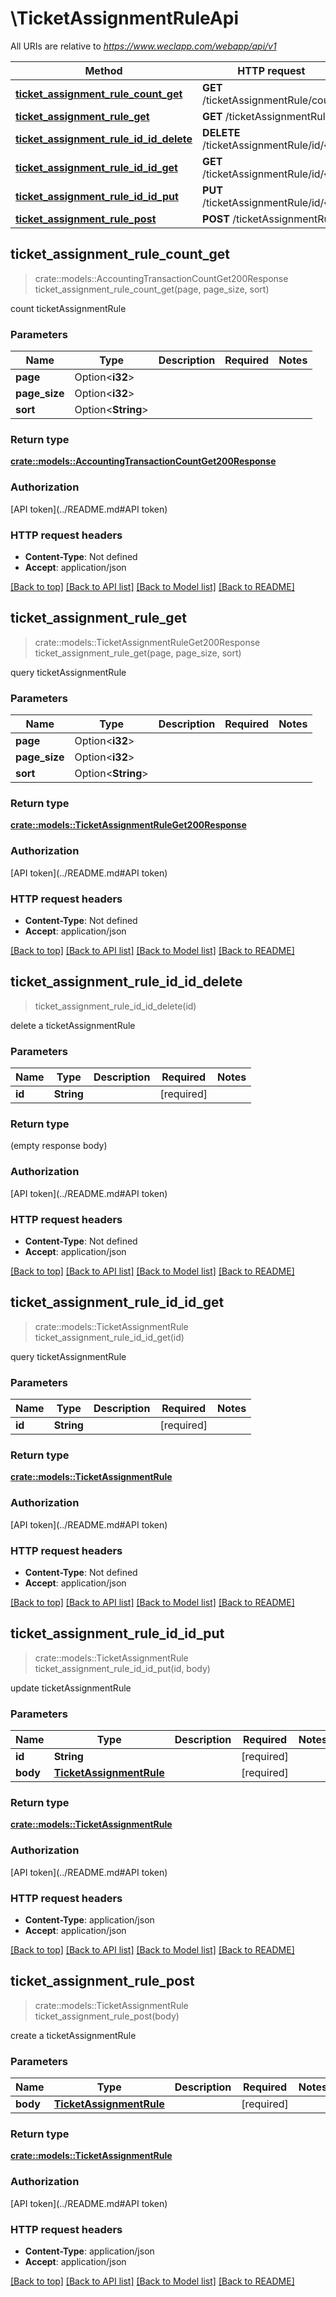 # \TicketAssignmentRuleApi

All URIs are relative to *https://www.weclapp.com/webapp/api/v1*

Method | HTTP request | Description
------------- | ------------- | -------------
[**ticket_assignment_rule_count_get**](TicketAssignmentRuleApi.md#ticket_assignment_rule_count_get) | **GET** /ticketAssignmentRule/count | 
[**ticket_assignment_rule_get**](TicketAssignmentRuleApi.md#ticket_assignment_rule_get) | **GET** /ticketAssignmentRule | 
[**ticket_assignment_rule_id_id_delete**](TicketAssignmentRuleApi.md#ticket_assignment_rule_id_id_delete) | **DELETE** /ticketAssignmentRule/id/{id} | 
[**ticket_assignment_rule_id_id_get**](TicketAssignmentRuleApi.md#ticket_assignment_rule_id_id_get) | **GET** /ticketAssignmentRule/id/{id} | 
[**ticket_assignment_rule_id_id_put**](TicketAssignmentRuleApi.md#ticket_assignment_rule_id_id_put) | **PUT** /ticketAssignmentRule/id/{id} | 
[**ticket_assignment_rule_post**](TicketAssignmentRuleApi.md#ticket_assignment_rule_post) | **POST** /ticketAssignmentRule | 



## ticket_assignment_rule_count_get

> crate::models::AccountingTransactionCountGet200Response ticket_assignment_rule_count_get(page, page_size, sort)


count ticketAssignmentRule

### Parameters


Name | Type | Description  | Required | Notes
------------- | ------------- | ------------- | ------------- | -------------
**page** | Option<**i32**> |  |  |
**page_size** | Option<**i32**> |  |  |
**sort** | Option<**String**> |  |  |

### Return type

[**crate::models::AccountingTransactionCountGet200Response**](_accountingTransaction_count_get_200_response.md)

### Authorization

[API token](../README.md#API token)

### HTTP request headers

- **Content-Type**: Not defined
- **Accept**: application/json

[[Back to top]](#) [[Back to API list]](../README.md#documentation-for-api-endpoints) [[Back to Model list]](../README.md#documentation-for-models) [[Back to README]](../README.md)


## ticket_assignment_rule_get

> crate::models::TicketAssignmentRuleGet200Response ticket_assignment_rule_get(page, page_size, sort)


query ticketAssignmentRule

### Parameters


Name | Type | Description  | Required | Notes
------------- | ------------- | ------------- | ------------- | -------------
**page** | Option<**i32**> |  |  |
**page_size** | Option<**i32**> |  |  |
**sort** | Option<**String**> |  |  |

### Return type

[**crate::models::TicketAssignmentRuleGet200Response**](_ticketAssignmentRule_get_200_response.md)

### Authorization

[API token](../README.md#API token)

### HTTP request headers

- **Content-Type**: Not defined
- **Accept**: application/json

[[Back to top]](#) [[Back to API list]](../README.md#documentation-for-api-endpoints) [[Back to Model list]](../README.md#documentation-for-models) [[Back to README]](../README.md)


## ticket_assignment_rule_id_id_delete

> ticket_assignment_rule_id_id_delete(id)


delete a ticketAssignmentRule

### Parameters


Name | Type | Description  | Required | Notes
------------- | ------------- | ------------- | ------------- | -------------
**id** | **String** |  | [required] |

### Return type

 (empty response body)

### Authorization

[API token](../README.md#API token)

### HTTP request headers

- **Content-Type**: Not defined
- **Accept**: application/json

[[Back to top]](#) [[Back to API list]](../README.md#documentation-for-api-endpoints) [[Back to Model list]](../README.md#documentation-for-models) [[Back to README]](../README.md)


## ticket_assignment_rule_id_id_get

> crate::models::TicketAssignmentRule ticket_assignment_rule_id_id_get(id)


query ticketAssignmentRule

### Parameters


Name | Type | Description  | Required | Notes
------------- | ------------- | ------------- | ------------- | -------------
**id** | **String** |  | [required] |

### Return type

[**crate::models::TicketAssignmentRule**](ticketAssignmentRule.md)

### Authorization

[API token](../README.md#API token)

### HTTP request headers

- **Content-Type**: Not defined
- **Accept**: application/json

[[Back to top]](#) [[Back to API list]](../README.md#documentation-for-api-endpoints) [[Back to Model list]](../README.md#documentation-for-models) [[Back to README]](../README.md)


## ticket_assignment_rule_id_id_put

> crate::models::TicketAssignmentRule ticket_assignment_rule_id_id_put(id, body)


update ticketAssignmentRule

### Parameters


Name | Type | Description  | Required | Notes
------------- | ------------- | ------------- | ------------- | -------------
**id** | **String** |  | [required] |
**body** | [**TicketAssignmentRule**](TicketAssignmentRule.md) |  | [required] |

### Return type

[**crate::models::TicketAssignmentRule**](ticketAssignmentRule.md)

### Authorization

[API token](../README.md#API token)

### HTTP request headers

- **Content-Type**: application/json
- **Accept**: application/json

[[Back to top]](#) [[Back to API list]](../README.md#documentation-for-api-endpoints) [[Back to Model list]](../README.md#documentation-for-models) [[Back to README]](../README.md)


## ticket_assignment_rule_post

> crate::models::TicketAssignmentRule ticket_assignment_rule_post(body)


create a ticketAssignmentRule

### Parameters


Name | Type | Description  | Required | Notes
------------- | ------------- | ------------- | ------------- | -------------
**body** | [**TicketAssignmentRule**](TicketAssignmentRule.md) |  | [required] |

### Return type

[**crate::models::TicketAssignmentRule**](ticketAssignmentRule.md)

### Authorization

[API token](../README.md#API token)

### HTTP request headers

- **Content-Type**: application/json
- **Accept**: application/json

[[Back to top]](#) [[Back to API list]](../README.md#documentation-for-api-endpoints) [[Back to Model list]](../README.md#documentation-for-models) [[Back to README]](../README.md)


